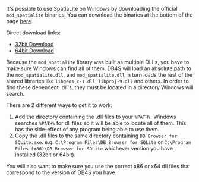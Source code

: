 It's possible to use SpatiaLite on Windows by downloading the official `mod_spatialite` binaries. You can download the binaries at the bottom of the page [here](http://www.gaia-gis.it/gaia-sins/).

Direct download links:

* [32bit Download](http://www.gaia-gis.it/gaia-sins/windows-bin-x86/mod_spatialite-4.3.0a-win-x86.7z)
* [64bit Download](http://www.gaia-gis.it/gaia-sins/windows-bin-amd64/mod_spatialite-4.3.0a-win-amd64.7z)

Because the `mod_spatialite` library was built as multiple DLLs, you have to make sure Windows can find all of them. DB4S will load an absolute path to the `mod_spatialite.dll`, and `mod_spatialite.dll` in turn loads the rest of the shared libraries like `libgeos_c-1.dll`, `libproj-9.dll` and others. In order to find these dependent .dll's, they must be located in a directory Windows will search.

There are 2 different ways to get it to work:

1. Add the directory containing the .dll files to your `%PATH%`. Windows searches `%PATH%` for dll files so it will be able to locate all of them. This has the side-effect of any program being able to use them.
2. Copy the .dll files to the same directory containing `DB Browser for SQLite.exe`. e.g. `C:\Program Files\DB Browser for SQLite` or `C:\Program Files (x86)\DB Browser for SQLite` whichever version you have installed (32bit or 64bit).

You will also want to make sure you use the correct x86 or x64 dll files that correspond to the version of DB4S you have.